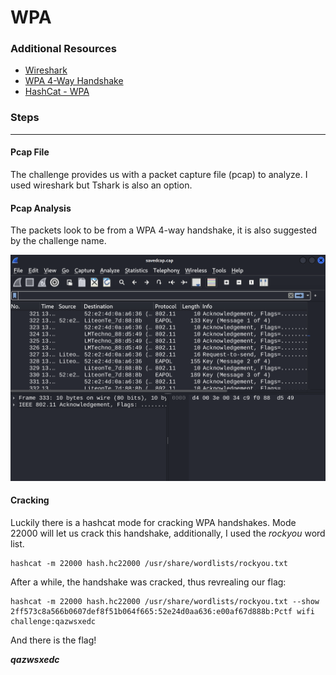 # WPA

### Additional Resources

- [Wireshark](https://www.wireshark.org/)
- [WPA 4-Way Handshake](https://www.wifi-professionals.com/2019/01/4-way-handshake)
- [HashCat - WPA](https://hashcat.net/wiki/doku.php?id=cracking_wpawpa2)

### Steps

---

#### Pcap File

The challenge provides us with a packet capture file (pcap) to analyze. I used wireshark but Tshark is also an option.

#### Pcap Analysis

The packets look to be from  a WPA 4-way handshake, it is also suggested by the challenge name.

![pcap file](images/message-capture.png)

#### Cracking

Luckily there is a hashcat mode for cracking WPA handshakes. Mode 22000 will let us crack this handshake, additionally, I used the *rockyou* word list.

```
hashcat -m 22000 hash.hc22000 /usr/share/wordlists/rockyou.txt
```
After a while, the handshake was cracked, thus revrealing our flag:

```
hashcat -m 22000 hash.hc22000 /usr/share/wordlists/rockyou.txt --show
2ff573c8a566b0607def8f51b064f665:52e24d0aa636:e00af67d888b:Pctf wifi challenge:qazwsxedc
```
And there is the flag!

***qazwsxedc***